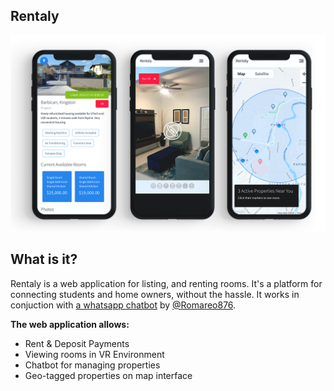 ## Rentaly

![Image of Screen 1](https://github.com/xDenzil/rentaly/blob/master/public/assets/img/app_screens_demo.png)

## What is it?

Rentaly is a web application for listing, and renting rooms. It's a platform for connecting students and home owners, without the hassle. It works in conjuction with [a whatsapp chatbot]() by [@Romareo876](https://github.com/Romareo876).


**The web application allows:**

- Rent & Deposit Payments
- Viewing rooms in VR Environment
- Chatbot for managing properties
- Geo-tagged properties on map interface
